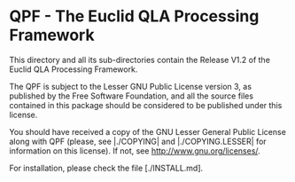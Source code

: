 QPF - The Euclid QLA Processing Framework
==========================================

This directory and all its sub-directories contain the Release V1.2 of the Euclid QLA Processing Framework.

The QPF is subject to the Lesser GNU Public License version 3, as published by the Free Software Foundation, and all the source files contained in this package should be considered to be published under this license.

You should have received a copy of the GNU Lesser General Public License along with QPF (please, see |./COPYING| and |./COPYING.LESSER| for information on this license).  If not, see <http://www.gnu.org/licenses/>.

For installation, please check the file [./INSTALL.md].
